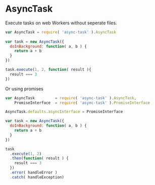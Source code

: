 AsyncTask
=========

Execute tasks on web Workers without seperate files.

```javascript
var AsyncTask = require( 'async-task' ).AsyncTask
    
var task = new AsyncTask({
  doInBackground: function( a, b ) {
    return a + b
  }
})

task.execute(1, 2, function( result ){
  result === 3
})
```

Or using promises

```javascript
var AsyncTask         = require( 'async-task' ).AsyncTask,
    PromiseInterface  = require( 'async-task' ).PromiseInterface

AsyncTask.defaults.asyncInterface = PromiseInterface

var task = new AsyncTask({
  doInBackground: function( a, b ) {
    return a + b
  }
})

task
  .execute(1, 2)
  .then(function( result ) {
    result === 3
  })
  .error( handleError )
  .catch( handleException) 
```
